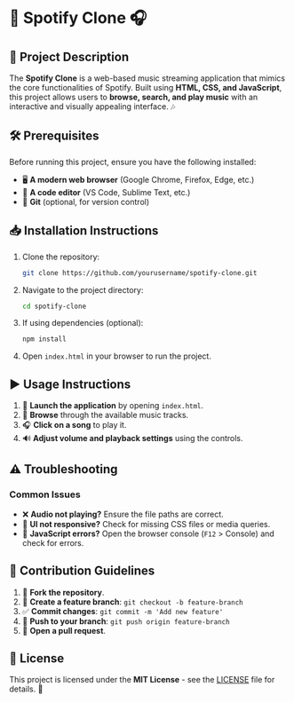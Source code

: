 # 🎵 Spotify Clone 🎧

## 📌 Project Description
The **Spotify Clone** is a web-based music streaming application that mimics the core functionalities of Spotify. Built using **HTML, CSS, and JavaScript**, this project allows users to **browse, search, and play music** with an interactive and visually appealing interface. 🎶

## 🛠 Prerequisites
Before running this project, ensure you have the following installed:
- 🖥 **A modern web browser** (Google Chrome, Firefox, Edge, etc.)
- 📝 **A code editor** (VS Code, Sublime Text, etc.)
- 🔗 **Git** (optional, for version control)

## 📥 Installation Instructions
1. Clone the repository:
   ```sh
   git clone https://github.com/yourusername/spotify-clone.git
   ```
2. Navigate to the project directory:
   ```sh
   cd spotify-clone
   ```
3. If using dependencies (optional):
   ```sh
   npm install
   ```
4. Open `index.html` in your browser to run the project.

## ▶️ Usage Instructions
1. 🎵 **Launch the application** by opening `index.html`.
2. 🎼 **Browse** through the available music tracks.
3. 🎧 **Click on a song** to play it.
4. 🔊 **Adjust volume and playback settings** using the controls.

## ⚠️ Troubleshooting
### Common Issues
- ❌ **Audio not playing?** Ensure the file paths are correct.
- 📏 **UI not responsive?** Check for missing CSS files or media queries.
- 🛑 **JavaScript errors?** Open the browser console (`F12` > Console) and check for errors.

## 🤝 Contribution Guidelines
1. 🍴 **Fork the repository**.
2. 🌿 **Create a feature branch**: `git checkout -b feature-branch`
3. ✅ **Commit changes**: `git commit -m 'Add new feature'`
4. 🚀 **Push to your branch**: `git push origin feature-branch`
5. 📩 **Open a pull request**.

## 📄 License
This project is licensed under the **MIT License** - see the [LICENSE](LICENSE) file for details. 📜

